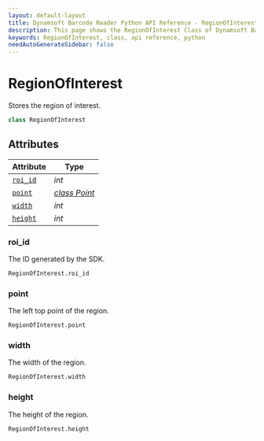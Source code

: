 ```yaml
---
layout: default-layout
title: Dynamsoft Barcode Reader Python API Reference - RegionOfInterest Class
description: This page shows the RegionOfInterest Class of Dynamsoft Barcode Reader for Python SDK.
keywords: RegionOfInterest, class, api reference, python
needAutoGenerateSidebar: false
---
```



# RegionOfInterest
Stores the region of interest.  

```python
class RegionOfInterest
```  

## Attributes
  
| Attribute | Type |
|---------- | ---- |
| [`roi_id`](#roi_id) | *int* |
| [`point`](#point) | *[class Point](Point.md)* |
| [`width`](#width) | *int* |
| [`height`](#height) | *int* |


### roi_id
The ID generated by the SDK.

```python
RegionOfInterest.roi_id
```

### point
The left top point of the region.

```python
RegionOfInterest.point
```

### width
The width of the region.

```python
RegionOfInterest.width
```

### height
The height of the region.

```python
RegionOfInterest.height
```
